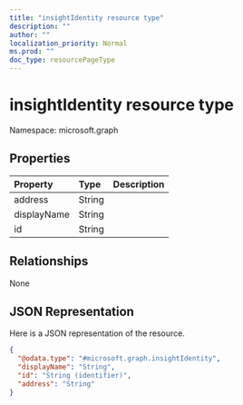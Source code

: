 ```yaml
---
title: "insightIdentity resource type"
description: ""
author: ""
localization_priority: Normal
ms.prod: ""
doc_type: resourcePageType
---
```


# insightIdentity resource type


Namespace: microsoft.graph



## Properties
|Property|Type|Description|
|:---|:---|:---|
|address|String||
|displayName|String||
|id|String||

## Relationships
None

## JSON Representation
Here is a JSON representation of the resource.
<!-- {
  "blockType": "resource",
  "@odata.type": "microsoft.graph.insightIdentity"
}
-->
``` json
{
  "@odata.type": "#microsoft.graph.insightIdentity",
  "displayName": "String",
  "id": "String (identifier)",
  "address": "String"
}
```

